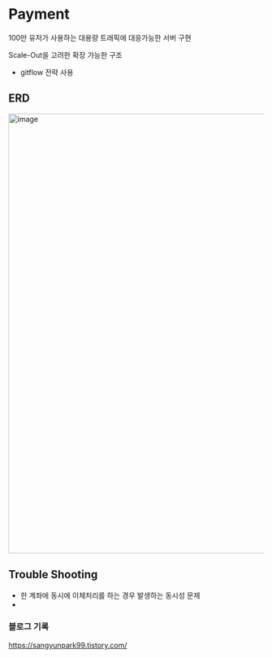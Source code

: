 # Payment

100만 유저가 사용하는 대용량 트래픽에 대응가능한 서버 구현


Scale-Out을 고려한 확장 가능한 구조


- gitflow 전략 사용


## ERD


<img width="865" alt="image" src="https://github.com/user-attachments/assets/544497c9-9235-4ab7-b6ea-c031d723ccd1">



## Trouble Shooting
- 한 계좌에 동시에 이체처리를 하는 경우 발생하는 동시성 문제 
- 


### 블로그 기록
https://sangyunpark99.tistory.com/
